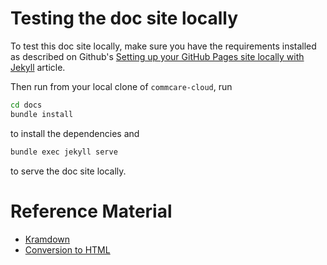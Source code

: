 # Testing the doc site locally

To test this doc site locally,
make sure you have the requirements installed as described
on Github's [Setting up your GitHub Pages site locally with Jekyll](https://help.github.com/articles/setting-up-your-github-pages-site-locally-with-jekyll/#requirements) article.

Then run from your local clone of `commcare-cloud`, run

```bash
cd docs
bundle install
```
 to install the dependencies and
 ```bash
 bundle exec jekyll serve
 ```
 to serve the doc site locally.

# Reference Material

- [Kramdown](https://kramdown.gettalong.org/documentation.html)
- [Conversion to HTML](https://kramdown.gettalong.org/converter/html.html)
